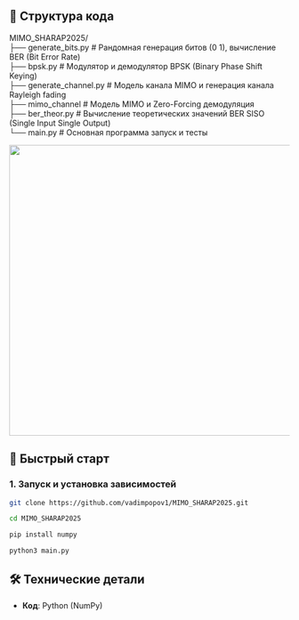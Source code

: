 ## 📂 Структура кода
MIMO_SHARAP2025/          
├── generate_bits.py     # Рандомная генерация битов (0 1), вычисление BER (Bit Error Rate)      
├── bpsk.py              # Модулятор и демодулятор BPSK (Binary Phase Shift Keying)      
├── generate_channel.py  # Модель канала MIMO и генерация канала Rayleigh fading    
├── mimo_channel         # Модель MIMO и Zero-Forcing демодуляция    
├── ber_theor.py         # Вычисление теоретических значений BER SISO (Single Input Single Output)      
└── main.py              # Основная программа запуск и тесты      

  <img width="523" src="https://github.com/user-attachments/assets/bb4d18c4-874c-4b2f-a4e7-42c9b3c6ace4" />

## 🚀 Быстрый старт

### 1. Запуск и установка зависимостей
```bash
git clone https://github.com/vadimpopov1/MIMO_SHARAP2025.git
```
```bash
cd MIMO_SHARAP2025
```
```bash
pip install numpy
```
```bash
python3 main.py
```

## 🛠 Технические детали
- **Код**: Python (NumPy)  
